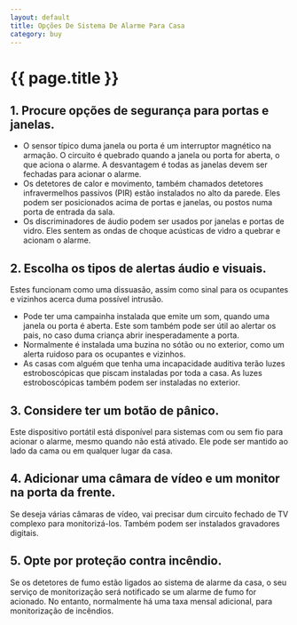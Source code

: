 ```yaml
---
layout: default
title: Opções De Sistema De Alarme Para Casa
category: buy
---
```


# {{ page.title }}

## 1. Procure opções de segurança para portas e janelas.

* O sensor típico duma janela ou porta é um interruptor magnético na armação. O circuito é quebrado quando a janela ou porta for aberta, o que aciona o alarme. A desvantagem é todas as janelas devem ser fechadas para acionar o alarme.
* Os detetores de calor e movimento, também chamados detetores infravermelhos passivos (PIR) estão instalados no alto da parede. Eles podem ser posicionados acima de portas e janelas, ou postos numa porta de entrada da sala.
* Os discriminadores de áudio podem ser usados por janelas e portas de vidro. Eles sentem as ondas de choque acústicas de vidro a quebrar e acionam o alarme.

## 2. Escolha os tipos de alertas áudio e visuais.

Estes funcionam como uma dissuasão, assim como sinal para os ocupantes e vizinhos acerca duma possível intrusão.

* Pode ter uma campainha instalada que emite um som, quando uma janela ou porta é aberta. Este som também pode ser útil ao alertar os pais, no caso duma criança abrir inesperadamente a porta.
* Normalmente é instalada uma buzina no sótão ou no exterior, como um alerta ruidoso para os ocupantes e vizinhos.
* As casas com alguém que tenha uma incapacidade auditiva terão luzes estroboscópicas que piscam instaladas por toda a casa. As luzes estroboscópicas também podem ser instaladas no exterior.

## 3. Considere ter um botão de pânico.

Este dispositivo portátil está disponível para sistemas com ou sem fio para acionar o alarme, mesmo quando não está ativado. Ele pode ser mantido ao lado da cama ou em qualquer lugar da casa.

## 4. Adicionar uma câmara de vídeo e um monitor na porta da frente.

Se deseja várias câmaras de vídeo, vai precisar dum circuito fechado de TV complexo para monitorizá-los. Também podem ser instalados gravadores digitais.

## 5. Opte por proteção contra incêndio.

Se os detetores de fumo estão ligados ao sistema de alarme da casa, o seu serviço de monitorização será notificado se um alarme de fumo for acionado. No entanto, normalmente há uma taxa mensal adicional, para monitorização de incêndios.
